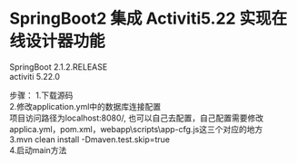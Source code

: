 #  SpringBoot2 集成 Activiti5.22 实现在线设计器功能

SpringBoot 2.1.2.RELEASE  
activiti 5.22.0

步骤：
1.下载源码  
2.修改application.yml中的数据库连接配置  
项目访问路径为localhost:8080/, 也可以自己去配置，自己配置需要修改applica.yml，pom.xml，webapp\scripts\app-cfg.js这三个对应的地方  
3.mvn clean install -Dmaven.test.skip=true   
4.启动main方法  
